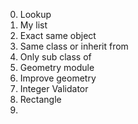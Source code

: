 0. Lookup
1. My list
2. Exact same object
3. Same class or inherit from
4. Only sub class of
5. Geometry module
6. Improve geometry
7. Integer Validator
8. Rectangle
9. 